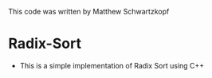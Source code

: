 This code was written by Matthew Schwartzkopf

# Radix-Sort
- This is a simple implementation of Radix Sort using C++

